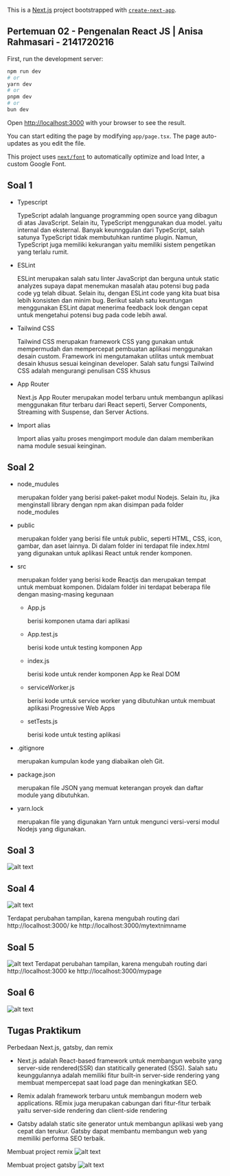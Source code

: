 This is a [Next.js](https://nextjs.org/) project bootstrapped with [`create-next-app`](https://github.com/vercel/next.js/tree/canary/packages/create-next-app).

## Pertemuan 02 - Pengenalan React JS | Anisa Rahmasari - 2141720216

First, run the development server:

```bash
npm run dev
# or
yarn dev
# or
pnpm dev
# or
bun dev
```

Open [http://localhost:3000](http://localhost:3000) with your browser to see the result.

You can start editing the page by modifying `app/page.tsx`. The page auto-updates as you edit the file.

This project uses [`next/font`](https://nextjs.org/docs/basic-features/font-optimization) to automatically optimize and load Inter, a custom Google Font.


## Soal 1

- Typescript 

    TypeScript adalah languange programming open source yang dibagun di atas JavaScript. Selain itu, TypeScript menggunakan dua model. yaitu internal dan eksternal. Banyak keunnggulan dari TypeScript, salah satunya TypeScript tidak membutuhkan runtime plugin. Namun, TypeScript juga memiliki kekurangan yaitu memiliki sistem pengetikan yang terlalu rumit. 
- ESLint

    ESLint merupakan salah satu linter JavaScript dan berguna untuk static analyzes supaya dapat menemukan masalah atau potensi bug pada code yg telah dibuat. Selain itu, dengan ESLint code yang kita buat bisa lebih konsisten dan minim bug. Berikut salah satu keuntungan menggunakan ESLint dapat menerima feedback look dengan cepat untuk mengetahui potensi bug pada code lebih awal. 

- Tailwind CSS

    Tailwind CSS merupakan framework CSS yang gunakan untuk mempermudah dan mempercepat pembuatan aplikasi menggunakan desain custom. Framework ini mengutamakan utilitas untuk membuat desain khusus sesuai keinginan developer. Salah satu fungsi Tailwind CSS adalah mengurangi penulisan CSS khusus
- App Router

    Next.js App Router merupakan model terbaru untuk membangun aplikasi menggunakan fitur terbaru dari React seperti, Server Components, Streaming with Suspense, dan Server Actions.
- Import alias

    Import alias yaitu proses mengimport module dan dalam memberikan nama module sesuai keinginan.


## Soal 2
- node_mudules 

    merupakan folder yang berisi paket-paket modul Nodejs. Selain itu, jika menginstall library dengan npm akan disimpan pada folder node_modules

- public

    merupakan folder yang berisi file untuk public, seperti HTML, CSS, icon, gambar, dan aset lainnya. Di dalam folder ini terdapat file index.html yang digunakan untuk aplikasi React untuk render komponen.

- src

    merupakan folder yang berisi kode Reactjs dan merupakan tempat untuk membuat komponen. Didalam folder ini terdapat beberapa file dengan masing-masing kegunaan
    
    - App.js

        berisi komponen utama dari aplikasi
    - App.test.js 

        berisi kode untuk testing komponen App

    - index.js 

        berisi kode untuk render komponen App ke Real DOM

    - serviceWorker.js

        berisi kode untuk service worker yang dibutuhkan untuk membuat aplikasi Progressive Web Apps
    
    - setTests.js

        berisi kode untuk testing aplikasi

- .gitignore

    merupakan kumpulan kode yang diabaikan oleh Git.

- package.json

    merupakan file JSON yang memuat keterangan proyek dan daftar module yang dibutuhkan.

- yarn.lock

    merupakan file yang digunakan Yarn untuk mengunci versi-versi modul Nodejs yang digunakan.

## Soal 3
![alt text](image.png)

## Soal 4
![alt text](image-1.png)

Terdapat perubahan tampilan, karena mengubah routing dari http://localhost:3000/ ke http://localhost:3000/mytextnimname

## Soal 5
![alt text](image-2.png)
Terdapat perubahan tampilan, karena mengubah routing dari 
http://localhost:3000 ke http://localhost:3000/mypage

## Soal 6
![alt text](image-3.png)

## Tugas Praktikum
Perbedaan Next.js, gatsby, dan remix

- Next.js adalah React-based framework untuk membangun website yang server-side rendered(SSR)
dan statitically generated (SSG). Salah satu keunggulannya adalah memiliki fitur built-in server-side rendering yang membuat mempercepat saat load page dan meningkatkan SEO.

- Remix adalah framework terbaru untuk membangun modern web applications. REmix juga merupakan cabungan dari fitur-fitur terbaik yaitu server-side rendering dan client-side rendering

- Gatsby adalah static site generator untuk membangun aplikasi web yang cepat dan terukur. Gatsby dapat membantu membangun web yang memiliki performa SEO terbaik. 

Membuat project remix
![alt text](image-4.png)

Membuat project gatsby
![alt text](image-5.png)


